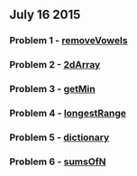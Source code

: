 ## July 16 2015

### Problem 1 - [removeVowels](challenges/removeVowels/removeVowels.md)
### Problem 2 - [2dArray](challenges/2dArray/2dArray.md)
### Problem 3 - [getMin](challenges/getMin/getMin.md)
### Problem 4 - [longestRange](challenges/longestRange/longestRange.md)
### Problem 5 - [dictionary](challenges/dictionary/dictionary.md)
### Problem 6 - [sumsOfN](challenges/sumsOfN/sumsOfN.md)
